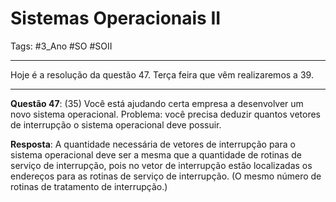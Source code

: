 # Sistemas Operacionais II

Tags: #3_Ano #SO #SOII 

---

Hoje é a resolução da questão 47. Terça feira que vêm realizaremos a 39.

---

**Questão 47**: (35) Você está ajudando certa empresa a desenvolver um novo sistema operacional. Problema: você precisa deduzir quantos vetores de interrupção o sistema operacional deve possuir.

**Resposta**: A quantidade necessária de vetores de interrupção para o sistema operacional deve ser a mesma que a quantidade de rotinas de serviço de interrupção, pois no vetor de interrupção estão localizadas os endereços para as rotinas de serviço de interrupção. (O mesmo número de rotinas de tratamento de interrupção.)